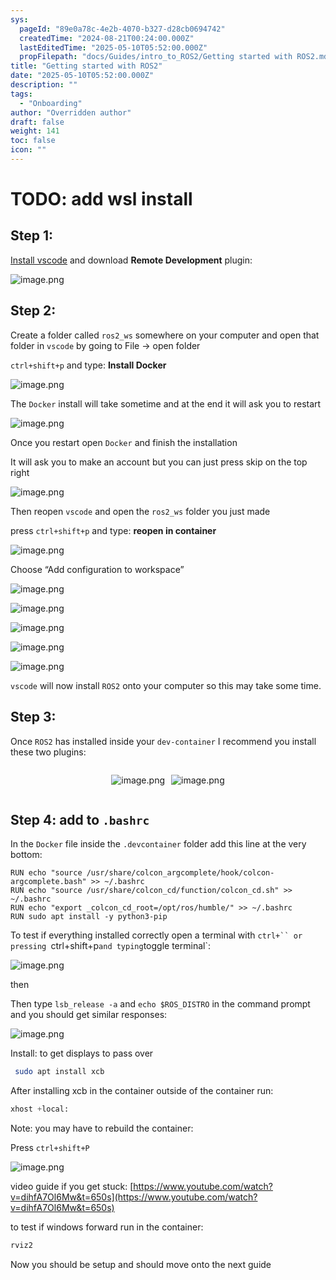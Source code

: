 ```yaml
---
sys:
  pageId: "89e0a78c-4e2b-4070-b327-d28cb0694742"
  createdTime: "2024-08-21T00:24:00.000Z"
  lastEditedTime: "2025-05-10T05:52:00.000Z"
  propFilepath: "docs/Guides/intro_to_ROS2/Getting started with ROS2.md"
title: "Getting started with ROS2"
date: "2025-05-10T05:52:00.000Z"
description: ""
tags:
  - "Onboarding"
author: "Overridden author"
draft: false
weight: 141
toc: false
icon: ""
---
```


# TODO: add wsl install

## Step 1:

[Install vscode](https://code.visualstudio.com/download) and download **Remote Development** plugin:

![image.png](https://prod-files-secure.s3.us-west-2.amazonaws.com/d518164a-d88e-44d1-a4ee-3adb3bd8bce0/efb52993-1881-4a40-b95e-6f020334f022/image.png?X-Amz-Algorithm=AWS4-HMAC-SHA256&X-Amz-Content-Sha256=UNSIGNED-PAYLOAD&X-Amz-Credential=ASIAZI2LB4663EDVJATS%2F20250621%2Fus-west-2%2Fs3%2Faws4_request&X-Amz-Date=20250621T150742Z&X-Amz-Expires=3600&X-Amz-Security-Token=IQoJb3JpZ2luX2VjEO%2F%2F%2F%2F%2F%2F%2F%2F%2F%2F%2FwEaCXVzLXdlc3QtMiJHMEUCIQD3HbkupUh%2B6I0sA8apyeC3CnETpeB0aDoskFJu6pXApAIgZ3hxz2wixD9TbY%2B%2Fma%2Fmoghz%2FlloTvrJ%2FbcpGAumX0EqiAQI2P%2F%2F%2F%2F%2F%2F%2F%2F%2F%2FARAAGgw2Mzc0MjMxODM4MDUiDFkg0PwwfzTptkXjdCrcA8J5UhZbTZT8hz4I85fOoDDiM6QniUo7j44lnJs4h0S3I2Xuv18DZN7b361RzmI%2BRFWIPkKpwTDmsymcITVaTP7MhWJ2D6J6vwu5fa4aXaxz02IHcPT%2BnQY1KOsYwdK0OuZCeDm46u6ravarLS58IrdDWOvYjUewc%2FfKiN5joDvdqvwlWPkscWzRz7rbEZxKbMN5M%2BuiybWXe%2Bzr%2FoazvEB2ndU%2FXrrtxxC5VpnSOF1sKQ1YRONJp5QJFnTTU2kt5rYRptIw7KebM8HN%2BJvLryfcw6zdzKu8F84qjC%2F%2BSC7leT1jMy613%2Bm9lgwbiAQS3iiJqPWPYLVT0a6aT4LI2En9yXzjYr2Kvv4pewMlWGZhYScDTD81gb3fNIE3WFlLEutR1fLq5iyPzh0mSj8f6WyivX4tUEpFr8croFUd%2FrGZ5%2F42O%2BUfHPwELRsPACcnYYHWC1BapZVvFYCOeFgwjy1BhGibd5JGTtYXRcGazkTX9bE9OggthKgZlSuaEkmoRrKxgDLYZuQnvR0XrHTjKQHUYgH3V%2Boi3UVpXEPpGNnGOsxcrVObdnnCAVvjdVHKLgm%2FgJkyFTaBz5nQmRuPGnwKsjO%2B7NLz4HpJ94WlLcpjcYuh9ovIB5%2B17F%2BjMKqP28IGOqUBBk0tq0DFLDq5MNuJ7cQxp9%2BUwLxpGsNeeAg2aqk8ODRu%2F5fSxZvjVWPBeey8qEbi%2FRF2AMEhMQlagnx%2F9hkKfn9Jh2KaowMg9rtlg3HeCAW9KeDtD8Ee8nEstLcZexjpsuizXu%2FMHeX73oDV7J3u0GQLJ9mb7mVYZgKU8FAj31RmfwCZxB9pphm9HZGNNyre7Zj2R%2FAD5AkULLZCar3N0sP6UXrN&X-Amz-Signature=5ae0ce8a80c7f1366389eeb7efb061f2c2377c4dd0d2023e9cf569baa4f73efe&X-Amz-SignedHeaders=host&x-amz-checksum-mode=ENABLED&x-id=GetObject)

## Step 2:

Create a folder called `ros2_ws` somewhere on your computer and open that folder in `vscode` by going to File → open folder 

`ctrl+shift+p` and type: **Install Docker**

![image.png](https://prod-files-secure.s3.us-west-2.amazonaws.com/d518164a-d88e-44d1-a4ee-3adb3bd8bce0/2269dc0e-1cd5-47ff-bceb-c04ad9b2eab0/image.png?X-Amz-Algorithm=AWS4-HMAC-SHA256&X-Amz-Content-Sha256=UNSIGNED-PAYLOAD&X-Amz-Credential=ASIAZI2LB4663EDVJATS%2F20250621%2Fus-west-2%2Fs3%2Faws4_request&X-Amz-Date=20250621T150742Z&X-Amz-Expires=3600&X-Amz-Security-Token=IQoJb3JpZ2luX2VjEO%2F%2F%2F%2F%2F%2F%2F%2F%2F%2F%2FwEaCXVzLXdlc3QtMiJHMEUCIQD3HbkupUh%2B6I0sA8apyeC3CnETpeB0aDoskFJu6pXApAIgZ3hxz2wixD9TbY%2B%2Fma%2Fmoghz%2FlloTvrJ%2FbcpGAumX0EqiAQI2P%2F%2F%2F%2F%2F%2F%2F%2F%2F%2FARAAGgw2Mzc0MjMxODM4MDUiDFkg0PwwfzTptkXjdCrcA8J5UhZbTZT8hz4I85fOoDDiM6QniUo7j44lnJs4h0S3I2Xuv18DZN7b361RzmI%2BRFWIPkKpwTDmsymcITVaTP7MhWJ2D6J6vwu5fa4aXaxz02IHcPT%2BnQY1KOsYwdK0OuZCeDm46u6ravarLS58IrdDWOvYjUewc%2FfKiN5joDvdqvwlWPkscWzRz7rbEZxKbMN5M%2BuiybWXe%2Bzr%2FoazvEB2ndU%2FXrrtxxC5VpnSOF1sKQ1YRONJp5QJFnTTU2kt5rYRptIw7KebM8HN%2BJvLryfcw6zdzKu8F84qjC%2F%2BSC7leT1jMy613%2Bm9lgwbiAQS3iiJqPWPYLVT0a6aT4LI2En9yXzjYr2Kvv4pewMlWGZhYScDTD81gb3fNIE3WFlLEutR1fLq5iyPzh0mSj8f6WyivX4tUEpFr8croFUd%2FrGZ5%2F42O%2BUfHPwELRsPACcnYYHWC1BapZVvFYCOeFgwjy1BhGibd5JGTtYXRcGazkTX9bE9OggthKgZlSuaEkmoRrKxgDLYZuQnvR0XrHTjKQHUYgH3V%2Boi3UVpXEPpGNnGOsxcrVObdnnCAVvjdVHKLgm%2FgJkyFTaBz5nQmRuPGnwKsjO%2B7NLz4HpJ94WlLcpjcYuh9ovIB5%2B17F%2BjMKqP28IGOqUBBk0tq0DFLDq5MNuJ7cQxp9%2BUwLxpGsNeeAg2aqk8ODRu%2F5fSxZvjVWPBeey8qEbi%2FRF2AMEhMQlagnx%2F9hkKfn9Jh2KaowMg9rtlg3HeCAW9KeDtD8Ee8nEstLcZexjpsuizXu%2FMHeX73oDV7J3u0GQLJ9mb7mVYZgKU8FAj31RmfwCZxB9pphm9HZGNNyre7Zj2R%2FAD5AkULLZCar3N0sP6UXrN&X-Amz-Signature=d1666ac890819b29f35a4dd09d180c2941f782acf16f8c896142f2105368fc1f&X-Amz-SignedHeaders=host&x-amz-checksum-mode=ENABLED&x-id=GetObject)

The `Docker` install will take sometime and at the end it will ask you to restart

![image.png](https://prod-files-secure.s3.us-west-2.amazonaws.com/d518164a-d88e-44d1-a4ee-3adb3bd8bce0/ed233f78-be33-4b1f-b89c-9c346c0e961e/image.png?X-Amz-Algorithm=AWS4-HMAC-SHA256&X-Amz-Content-Sha256=UNSIGNED-PAYLOAD&X-Amz-Credential=ASIAZI2LB4663EDVJATS%2F20250621%2Fus-west-2%2Fs3%2Faws4_request&X-Amz-Date=20250621T150742Z&X-Amz-Expires=3600&X-Amz-Security-Token=IQoJb3JpZ2luX2VjEO%2F%2F%2F%2F%2F%2F%2F%2F%2F%2F%2FwEaCXVzLXdlc3QtMiJHMEUCIQD3HbkupUh%2B6I0sA8apyeC3CnETpeB0aDoskFJu6pXApAIgZ3hxz2wixD9TbY%2B%2Fma%2Fmoghz%2FlloTvrJ%2FbcpGAumX0EqiAQI2P%2F%2F%2F%2F%2F%2F%2F%2F%2F%2FARAAGgw2Mzc0MjMxODM4MDUiDFkg0PwwfzTptkXjdCrcA8J5UhZbTZT8hz4I85fOoDDiM6QniUo7j44lnJs4h0S3I2Xuv18DZN7b361RzmI%2BRFWIPkKpwTDmsymcITVaTP7MhWJ2D6J6vwu5fa4aXaxz02IHcPT%2BnQY1KOsYwdK0OuZCeDm46u6ravarLS58IrdDWOvYjUewc%2FfKiN5joDvdqvwlWPkscWzRz7rbEZxKbMN5M%2BuiybWXe%2Bzr%2FoazvEB2ndU%2FXrrtxxC5VpnSOF1sKQ1YRONJp5QJFnTTU2kt5rYRptIw7KebM8HN%2BJvLryfcw6zdzKu8F84qjC%2F%2BSC7leT1jMy613%2Bm9lgwbiAQS3iiJqPWPYLVT0a6aT4LI2En9yXzjYr2Kvv4pewMlWGZhYScDTD81gb3fNIE3WFlLEutR1fLq5iyPzh0mSj8f6WyivX4tUEpFr8croFUd%2FrGZ5%2F42O%2BUfHPwELRsPACcnYYHWC1BapZVvFYCOeFgwjy1BhGibd5JGTtYXRcGazkTX9bE9OggthKgZlSuaEkmoRrKxgDLYZuQnvR0XrHTjKQHUYgH3V%2Boi3UVpXEPpGNnGOsxcrVObdnnCAVvjdVHKLgm%2FgJkyFTaBz5nQmRuPGnwKsjO%2B7NLz4HpJ94WlLcpjcYuh9ovIB5%2B17F%2BjMKqP28IGOqUBBk0tq0DFLDq5MNuJ7cQxp9%2BUwLxpGsNeeAg2aqk8ODRu%2F5fSxZvjVWPBeey8qEbi%2FRF2AMEhMQlagnx%2F9hkKfn9Jh2KaowMg9rtlg3HeCAW9KeDtD8Ee8nEstLcZexjpsuizXu%2FMHeX73oDV7J3u0GQLJ9mb7mVYZgKU8FAj31RmfwCZxB9pphm9HZGNNyre7Zj2R%2FAD5AkULLZCar3N0sP6UXrN&X-Amz-Signature=bde3995882d38aa1b320c3b103095048b273d2b8f7d2b96a89ed7e91ef3dc340&X-Amz-SignedHeaders=host&x-amz-checksum-mode=ENABLED&x-id=GetObject)

Once you restart open `Docker` and finish the installation

It will ask you to make an account but you can just press skip on the top right

![image.png](https://prod-files-secure.s3.us-west-2.amazonaws.com/d518164a-d88e-44d1-a4ee-3adb3bd8bce0/21010ad9-1659-4fd9-9f59-9932a09b2a3d/image.png?X-Amz-Algorithm=AWS4-HMAC-SHA256&X-Amz-Content-Sha256=UNSIGNED-PAYLOAD&X-Amz-Credential=ASIAZI2LB4663EDVJATS%2F20250621%2Fus-west-2%2Fs3%2Faws4_request&X-Amz-Date=20250621T150742Z&X-Amz-Expires=3600&X-Amz-Security-Token=IQoJb3JpZ2luX2VjEO%2F%2F%2F%2F%2F%2F%2F%2F%2F%2F%2FwEaCXVzLXdlc3QtMiJHMEUCIQD3HbkupUh%2B6I0sA8apyeC3CnETpeB0aDoskFJu6pXApAIgZ3hxz2wixD9TbY%2B%2Fma%2Fmoghz%2FlloTvrJ%2FbcpGAumX0EqiAQI2P%2F%2F%2F%2F%2F%2F%2F%2F%2F%2FARAAGgw2Mzc0MjMxODM4MDUiDFkg0PwwfzTptkXjdCrcA8J5UhZbTZT8hz4I85fOoDDiM6QniUo7j44lnJs4h0S3I2Xuv18DZN7b361RzmI%2BRFWIPkKpwTDmsymcITVaTP7MhWJ2D6J6vwu5fa4aXaxz02IHcPT%2BnQY1KOsYwdK0OuZCeDm46u6ravarLS58IrdDWOvYjUewc%2FfKiN5joDvdqvwlWPkscWzRz7rbEZxKbMN5M%2BuiybWXe%2Bzr%2FoazvEB2ndU%2FXrrtxxC5VpnSOF1sKQ1YRONJp5QJFnTTU2kt5rYRptIw7KebM8HN%2BJvLryfcw6zdzKu8F84qjC%2F%2BSC7leT1jMy613%2Bm9lgwbiAQS3iiJqPWPYLVT0a6aT4LI2En9yXzjYr2Kvv4pewMlWGZhYScDTD81gb3fNIE3WFlLEutR1fLq5iyPzh0mSj8f6WyivX4tUEpFr8croFUd%2FrGZ5%2F42O%2BUfHPwELRsPACcnYYHWC1BapZVvFYCOeFgwjy1BhGibd5JGTtYXRcGazkTX9bE9OggthKgZlSuaEkmoRrKxgDLYZuQnvR0XrHTjKQHUYgH3V%2Boi3UVpXEPpGNnGOsxcrVObdnnCAVvjdVHKLgm%2FgJkyFTaBz5nQmRuPGnwKsjO%2B7NLz4HpJ94WlLcpjcYuh9ovIB5%2B17F%2BjMKqP28IGOqUBBk0tq0DFLDq5MNuJ7cQxp9%2BUwLxpGsNeeAg2aqk8ODRu%2F5fSxZvjVWPBeey8qEbi%2FRF2AMEhMQlagnx%2F9hkKfn9Jh2KaowMg9rtlg3HeCAW9KeDtD8Ee8nEstLcZexjpsuizXu%2FMHeX73oDV7J3u0GQLJ9mb7mVYZgKU8FAj31RmfwCZxB9pphm9HZGNNyre7Zj2R%2FAD5AkULLZCar3N0sP6UXrN&X-Amz-Signature=d648cc931efe22dd3f873ee34f43d8d4f99571db11fd8d42530367c0f25a02cd&X-Amz-SignedHeaders=host&x-amz-checksum-mode=ENABLED&x-id=GetObject)

Then reopen `vscode` and open the `ros2_ws` folder you just made

press `ctrl+shift+p` and type: **reopen in container**

![image.png](https://prod-files-secure.s3.us-west-2.amazonaws.com/d518164a-d88e-44d1-a4ee-3adb3bd8bce0/4e93b8c2-41ad-488c-8095-c74205196118/image.png?X-Amz-Algorithm=AWS4-HMAC-SHA256&X-Amz-Content-Sha256=UNSIGNED-PAYLOAD&X-Amz-Credential=ASIAZI2LB4663EDVJATS%2F20250621%2Fus-west-2%2Fs3%2Faws4_request&X-Amz-Date=20250621T150742Z&X-Amz-Expires=3600&X-Amz-Security-Token=IQoJb3JpZ2luX2VjEO%2F%2F%2F%2F%2F%2F%2F%2F%2F%2F%2FwEaCXVzLXdlc3QtMiJHMEUCIQD3HbkupUh%2B6I0sA8apyeC3CnETpeB0aDoskFJu6pXApAIgZ3hxz2wixD9TbY%2B%2Fma%2Fmoghz%2FlloTvrJ%2FbcpGAumX0EqiAQI2P%2F%2F%2F%2F%2F%2F%2F%2F%2F%2FARAAGgw2Mzc0MjMxODM4MDUiDFkg0PwwfzTptkXjdCrcA8J5UhZbTZT8hz4I85fOoDDiM6QniUo7j44lnJs4h0S3I2Xuv18DZN7b361RzmI%2BRFWIPkKpwTDmsymcITVaTP7MhWJ2D6J6vwu5fa4aXaxz02IHcPT%2BnQY1KOsYwdK0OuZCeDm46u6ravarLS58IrdDWOvYjUewc%2FfKiN5joDvdqvwlWPkscWzRz7rbEZxKbMN5M%2BuiybWXe%2Bzr%2FoazvEB2ndU%2FXrrtxxC5VpnSOF1sKQ1YRONJp5QJFnTTU2kt5rYRptIw7KebM8HN%2BJvLryfcw6zdzKu8F84qjC%2F%2BSC7leT1jMy613%2Bm9lgwbiAQS3iiJqPWPYLVT0a6aT4LI2En9yXzjYr2Kvv4pewMlWGZhYScDTD81gb3fNIE3WFlLEutR1fLq5iyPzh0mSj8f6WyivX4tUEpFr8croFUd%2FrGZ5%2F42O%2BUfHPwELRsPACcnYYHWC1BapZVvFYCOeFgwjy1BhGibd5JGTtYXRcGazkTX9bE9OggthKgZlSuaEkmoRrKxgDLYZuQnvR0XrHTjKQHUYgH3V%2Boi3UVpXEPpGNnGOsxcrVObdnnCAVvjdVHKLgm%2FgJkyFTaBz5nQmRuPGnwKsjO%2B7NLz4HpJ94WlLcpjcYuh9ovIB5%2B17F%2BjMKqP28IGOqUBBk0tq0DFLDq5MNuJ7cQxp9%2BUwLxpGsNeeAg2aqk8ODRu%2F5fSxZvjVWPBeey8qEbi%2FRF2AMEhMQlagnx%2F9hkKfn9Jh2KaowMg9rtlg3HeCAW9KeDtD8Ee8nEstLcZexjpsuizXu%2FMHeX73oDV7J3u0GQLJ9mb7mVYZgKU8FAj31RmfwCZxB9pphm9HZGNNyre7Zj2R%2FAD5AkULLZCar3N0sP6UXrN&X-Amz-Signature=5908c108251f8b358fcc919372aa57f6d179371fe3383c1bec862a95274288aa&X-Amz-SignedHeaders=host&x-amz-checksum-mode=ENABLED&x-id=GetObject)

Choose “Add configuration to workspace”

![image.png](https://prod-files-secure.s3.us-west-2.amazonaws.com/d518164a-d88e-44d1-a4ee-3adb3bd8bce0/9560b282-5060-4989-ba37-97e7b2c22476/image.png?X-Amz-Algorithm=AWS4-HMAC-SHA256&X-Amz-Content-Sha256=UNSIGNED-PAYLOAD&X-Amz-Credential=ASIAZI2LB4663EDVJATS%2F20250621%2Fus-west-2%2Fs3%2Faws4_request&X-Amz-Date=20250621T150742Z&X-Amz-Expires=3600&X-Amz-Security-Token=IQoJb3JpZ2luX2VjEO%2F%2F%2F%2F%2F%2F%2F%2F%2F%2F%2FwEaCXVzLXdlc3QtMiJHMEUCIQD3HbkupUh%2B6I0sA8apyeC3CnETpeB0aDoskFJu6pXApAIgZ3hxz2wixD9TbY%2B%2Fma%2Fmoghz%2FlloTvrJ%2FbcpGAumX0EqiAQI2P%2F%2F%2F%2F%2F%2F%2F%2F%2F%2FARAAGgw2Mzc0MjMxODM4MDUiDFkg0PwwfzTptkXjdCrcA8J5UhZbTZT8hz4I85fOoDDiM6QniUo7j44lnJs4h0S3I2Xuv18DZN7b361RzmI%2BRFWIPkKpwTDmsymcITVaTP7MhWJ2D6J6vwu5fa4aXaxz02IHcPT%2BnQY1KOsYwdK0OuZCeDm46u6ravarLS58IrdDWOvYjUewc%2FfKiN5joDvdqvwlWPkscWzRz7rbEZxKbMN5M%2BuiybWXe%2Bzr%2FoazvEB2ndU%2FXrrtxxC5VpnSOF1sKQ1YRONJp5QJFnTTU2kt5rYRptIw7KebM8HN%2BJvLryfcw6zdzKu8F84qjC%2F%2BSC7leT1jMy613%2Bm9lgwbiAQS3iiJqPWPYLVT0a6aT4LI2En9yXzjYr2Kvv4pewMlWGZhYScDTD81gb3fNIE3WFlLEutR1fLq5iyPzh0mSj8f6WyivX4tUEpFr8croFUd%2FrGZ5%2F42O%2BUfHPwELRsPACcnYYHWC1BapZVvFYCOeFgwjy1BhGibd5JGTtYXRcGazkTX9bE9OggthKgZlSuaEkmoRrKxgDLYZuQnvR0XrHTjKQHUYgH3V%2Boi3UVpXEPpGNnGOsxcrVObdnnCAVvjdVHKLgm%2FgJkyFTaBz5nQmRuPGnwKsjO%2B7NLz4HpJ94WlLcpjcYuh9ovIB5%2B17F%2BjMKqP28IGOqUBBk0tq0DFLDq5MNuJ7cQxp9%2BUwLxpGsNeeAg2aqk8ODRu%2F5fSxZvjVWPBeey8qEbi%2FRF2AMEhMQlagnx%2F9hkKfn9Jh2KaowMg9rtlg3HeCAW9KeDtD8Ee8nEstLcZexjpsuizXu%2FMHeX73oDV7J3u0GQLJ9mb7mVYZgKU8FAj31RmfwCZxB9pphm9HZGNNyre7Zj2R%2FAD5AkULLZCar3N0sP6UXrN&X-Amz-Signature=d337a5d2d6e2d94640427e70e816f266035904b3f55239a1ac1863690256a491&X-Amz-SignedHeaders=host&x-amz-checksum-mode=ENABLED&x-id=GetObject)

![image.png](https://prod-files-secure.s3.us-west-2.amazonaws.com/d518164a-d88e-44d1-a4ee-3adb3bd8bce0/2ee63f81-886b-48e8-a553-dc6e5eac99e4/image.png?X-Amz-Algorithm=AWS4-HMAC-SHA256&X-Amz-Content-Sha256=UNSIGNED-PAYLOAD&X-Amz-Credential=ASIAZI2LB4663EDVJATS%2F20250621%2Fus-west-2%2Fs3%2Faws4_request&X-Amz-Date=20250621T150742Z&X-Amz-Expires=3600&X-Amz-Security-Token=IQoJb3JpZ2luX2VjEO%2F%2F%2F%2F%2F%2F%2F%2F%2F%2F%2FwEaCXVzLXdlc3QtMiJHMEUCIQD3HbkupUh%2B6I0sA8apyeC3CnETpeB0aDoskFJu6pXApAIgZ3hxz2wixD9TbY%2B%2Fma%2Fmoghz%2FlloTvrJ%2FbcpGAumX0EqiAQI2P%2F%2F%2F%2F%2F%2F%2F%2F%2F%2FARAAGgw2Mzc0MjMxODM4MDUiDFkg0PwwfzTptkXjdCrcA8J5UhZbTZT8hz4I85fOoDDiM6QniUo7j44lnJs4h0S3I2Xuv18DZN7b361RzmI%2BRFWIPkKpwTDmsymcITVaTP7MhWJ2D6J6vwu5fa4aXaxz02IHcPT%2BnQY1KOsYwdK0OuZCeDm46u6ravarLS58IrdDWOvYjUewc%2FfKiN5joDvdqvwlWPkscWzRz7rbEZxKbMN5M%2BuiybWXe%2Bzr%2FoazvEB2ndU%2FXrrtxxC5VpnSOF1sKQ1YRONJp5QJFnTTU2kt5rYRptIw7KebM8HN%2BJvLryfcw6zdzKu8F84qjC%2F%2BSC7leT1jMy613%2Bm9lgwbiAQS3iiJqPWPYLVT0a6aT4LI2En9yXzjYr2Kvv4pewMlWGZhYScDTD81gb3fNIE3WFlLEutR1fLq5iyPzh0mSj8f6WyivX4tUEpFr8croFUd%2FrGZ5%2F42O%2BUfHPwELRsPACcnYYHWC1BapZVvFYCOeFgwjy1BhGibd5JGTtYXRcGazkTX9bE9OggthKgZlSuaEkmoRrKxgDLYZuQnvR0XrHTjKQHUYgH3V%2Boi3UVpXEPpGNnGOsxcrVObdnnCAVvjdVHKLgm%2FgJkyFTaBz5nQmRuPGnwKsjO%2B7NLz4HpJ94WlLcpjcYuh9ovIB5%2B17F%2BjMKqP28IGOqUBBk0tq0DFLDq5MNuJ7cQxp9%2BUwLxpGsNeeAg2aqk8ODRu%2F5fSxZvjVWPBeey8qEbi%2FRF2AMEhMQlagnx%2F9hkKfn9Jh2KaowMg9rtlg3HeCAW9KeDtD8Ee8nEstLcZexjpsuizXu%2FMHeX73oDV7J3u0GQLJ9mb7mVYZgKU8FAj31RmfwCZxB9pphm9HZGNNyre7Zj2R%2FAD5AkULLZCar3N0sP6UXrN&X-Amz-Signature=5b4788269f4917601d0d8858c63bc5498887f0185d1d99ec72fc9634f782820c&X-Amz-SignedHeaders=host&x-amz-checksum-mode=ENABLED&x-id=GetObject)

![image.png](https://prod-files-secure.s3.us-west-2.amazonaws.com/d518164a-d88e-44d1-a4ee-3adb3bd8bce0/ae1580b2-b048-407e-aed9-b584224a7a04/image.png?X-Amz-Algorithm=AWS4-HMAC-SHA256&X-Amz-Content-Sha256=UNSIGNED-PAYLOAD&X-Amz-Credential=ASIAZI2LB4663EDVJATS%2F20250621%2Fus-west-2%2Fs3%2Faws4_request&X-Amz-Date=20250621T150742Z&X-Amz-Expires=3600&X-Amz-Security-Token=IQoJb3JpZ2luX2VjEO%2F%2F%2F%2F%2F%2F%2F%2F%2F%2F%2FwEaCXVzLXdlc3QtMiJHMEUCIQD3HbkupUh%2B6I0sA8apyeC3CnETpeB0aDoskFJu6pXApAIgZ3hxz2wixD9TbY%2B%2Fma%2Fmoghz%2FlloTvrJ%2FbcpGAumX0EqiAQI2P%2F%2F%2F%2F%2F%2F%2F%2F%2F%2FARAAGgw2Mzc0MjMxODM4MDUiDFkg0PwwfzTptkXjdCrcA8J5UhZbTZT8hz4I85fOoDDiM6QniUo7j44lnJs4h0S3I2Xuv18DZN7b361RzmI%2BRFWIPkKpwTDmsymcITVaTP7MhWJ2D6J6vwu5fa4aXaxz02IHcPT%2BnQY1KOsYwdK0OuZCeDm46u6ravarLS58IrdDWOvYjUewc%2FfKiN5joDvdqvwlWPkscWzRz7rbEZxKbMN5M%2BuiybWXe%2Bzr%2FoazvEB2ndU%2FXrrtxxC5VpnSOF1sKQ1YRONJp5QJFnTTU2kt5rYRptIw7KebM8HN%2BJvLryfcw6zdzKu8F84qjC%2F%2BSC7leT1jMy613%2Bm9lgwbiAQS3iiJqPWPYLVT0a6aT4LI2En9yXzjYr2Kvv4pewMlWGZhYScDTD81gb3fNIE3WFlLEutR1fLq5iyPzh0mSj8f6WyivX4tUEpFr8croFUd%2FrGZ5%2F42O%2BUfHPwELRsPACcnYYHWC1BapZVvFYCOeFgwjy1BhGibd5JGTtYXRcGazkTX9bE9OggthKgZlSuaEkmoRrKxgDLYZuQnvR0XrHTjKQHUYgH3V%2Boi3UVpXEPpGNnGOsxcrVObdnnCAVvjdVHKLgm%2FgJkyFTaBz5nQmRuPGnwKsjO%2B7NLz4HpJ94WlLcpjcYuh9ovIB5%2B17F%2BjMKqP28IGOqUBBk0tq0DFLDq5MNuJ7cQxp9%2BUwLxpGsNeeAg2aqk8ODRu%2F5fSxZvjVWPBeey8qEbi%2FRF2AMEhMQlagnx%2F9hkKfn9Jh2KaowMg9rtlg3HeCAW9KeDtD8Ee8nEstLcZexjpsuizXu%2FMHeX73oDV7J3u0GQLJ9mb7mVYZgKU8FAj31RmfwCZxB9pphm9HZGNNyre7Zj2R%2FAD5AkULLZCar3N0sP6UXrN&X-Amz-Signature=c3adfce6a0bd018dcf72d15ddab5a8105bb6c6dd39e55a5d1ecce4aed009888c&X-Amz-SignedHeaders=host&x-amz-checksum-mode=ENABLED&x-id=GetObject)

![image.png](https://prod-files-secure.s3.us-west-2.amazonaws.com/d518164a-d88e-44d1-a4ee-3adb3bd8bce0/53255b28-f75e-430f-b9e3-c0ac8577e42b/image.png?X-Amz-Algorithm=AWS4-HMAC-SHA256&X-Amz-Content-Sha256=UNSIGNED-PAYLOAD&X-Amz-Credential=ASIAZI2LB4663EDVJATS%2F20250621%2Fus-west-2%2Fs3%2Faws4_request&X-Amz-Date=20250621T150742Z&X-Amz-Expires=3600&X-Amz-Security-Token=IQoJb3JpZ2luX2VjEO%2F%2F%2F%2F%2F%2F%2F%2F%2F%2F%2FwEaCXVzLXdlc3QtMiJHMEUCIQD3HbkupUh%2B6I0sA8apyeC3CnETpeB0aDoskFJu6pXApAIgZ3hxz2wixD9TbY%2B%2Fma%2Fmoghz%2FlloTvrJ%2FbcpGAumX0EqiAQI2P%2F%2F%2F%2F%2F%2F%2F%2F%2F%2FARAAGgw2Mzc0MjMxODM4MDUiDFkg0PwwfzTptkXjdCrcA8J5UhZbTZT8hz4I85fOoDDiM6QniUo7j44lnJs4h0S3I2Xuv18DZN7b361RzmI%2BRFWIPkKpwTDmsymcITVaTP7MhWJ2D6J6vwu5fa4aXaxz02IHcPT%2BnQY1KOsYwdK0OuZCeDm46u6ravarLS58IrdDWOvYjUewc%2FfKiN5joDvdqvwlWPkscWzRz7rbEZxKbMN5M%2BuiybWXe%2Bzr%2FoazvEB2ndU%2FXrrtxxC5VpnSOF1sKQ1YRONJp5QJFnTTU2kt5rYRptIw7KebM8HN%2BJvLryfcw6zdzKu8F84qjC%2F%2BSC7leT1jMy613%2Bm9lgwbiAQS3iiJqPWPYLVT0a6aT4LI2En9yXzjYr2Kvv4pewMlWGZhYScDTD81gb3fNIE3WFlLEutR1fLq5iyPzh0mSj8f6WyivX4tUEpFr8croFUd%2FrGZ5%2F42O%2BUfHPwELRsPACcnYYHWC1BapZVvFYCOeFgwjy1BhGibd5JGTtYXRcGazkTX9bE9OggthKgZlSuaEkmoRrKxgDLYZuQnvR0XrHTjKQHUYgH3V%2Boi3UVpXEPpGNnGOsxcrVObdnnCAVvjdVHKLgm%2FgJkyFTaBz5nQmRuPGnwKsjO%2B7NLz4HpJ94WlLcpjcYuh9ovIB5%2B17F%2BjMKqP28IGOqUBBk0tq0DFLDq5MNuJ7cQxp9%2BUwLxpGsNeeAg2aqk8ODRu%2F5fSxZvjVWPBeey8qEbi%2FRF2AMEhMQlagnx%2F9hkKfn9Jh2KaowMg9rtlg3HeCAW9KeDtD8Ee8nEstLcZexjpsuizXu%2FMHeX73oDV7J3u0GQLJ9mb7mVYZgKU8FAj31RmfwCZxB9pphm9HZGNNyre7Zj2R%2FAD5AkULLZCar3N0sP6UXrN&X-Amz-Signature=918115aa7687267dd8833a32523a6b0ee435e1ae34e4f0c1f11b9547499bce84&X-Amz-SignedHeaders=host&x-amz-checksum-mode=ENABLED&x-id=GetObject)

![image.png](https://prod-files-secure.s3.us-west-2.amazonaws.com/d518164a-d88e-44d1-a4ee-3adb3bd8bce0/7c562767-5af9-4ffb-97d1-327bcdf4ee00/image.png?X-Amz-Algorithm=AWS4-HMAC-SHA256&X-Amz-Content-Sha256=UNSIGNED-PAYLOAD&X-Amz-Credential=ASIAZI2LB4663EDVJATS%2F20250621%2Fus-west-2%2Fs3%2Faws4_request&X-Amz-Date=20250621T150742Z&X-Amz-Expires=3600&X-Amz-Security-Token=IQoJb3JpZ2luX2VjEO%2F%2F%2F%2F%2F%2F%2F%2F%2F%2F%2FwEaCXVzLXdlc3QtMiJHMEUCIQD3HbkupUh%2B6I0sA8apyeC3CnETpeB0aDoskFJu6pXApAIgZ3hxz2wixD9TbY%2B%2Fma%2Fmoghz%2FlloTvrJ%2FbcpGAumX0EqiAQI2P%2F%2F%2F%2F%2F%2F%2F%2F%2F%2FARAAGgw2Mzc0MjMxODM4MDUiDFkg0PwwfzTptkXjdCrcA8J5UhZbTZT8hz4I85fOoDDiM6QniUo7j44lnJs4h0S3I2Xuv18DZN7b361RzmI%2BRFWIPkKpwTDmsymcITVaTP7MhWJ2D6J6vwu5fa4aXaxz02IHcPT%2BnQY1KOsYwdK0OuZCeDm46u6ravarLS58IrdDWOvYjUewc%2FfKiN5joDvdqvwlWPkscWzRz7rbEZxKbMN5M%2BuiybWXe%2Bzr%2FoazvEB2ndU%2FXrrtxxC5VpnSOF1sKQ1YRONJp5QJFnTTU2kt5rYRptIw7KebM8HN%2BJvLryfcw6zdzKu8F84qjC%2F%2BSC7leT1jMy613%2Bm9lgwbiAQS3iiJqPWPYLVT0a6aT4LI2En9yXzjYr2Kvv4pewMlWGZhYScDTD81gb3fNIE3WFlLEutR1fLq5iyPzh0mSj8f6WyivX4tUEpFr8croFUd%2FrGZ5%2F42O%2BUfHPwELRsPACcnYYHWC1BapZVvFYCOeFgwjy1BhGibd5JGTtYXRcGazkTX9bE9OggthKgZlSuaEkmoRrKxgDLYZuQnvR0XrHTjKQHUYgH3V%2Boi3UVpXEPpGNnGOsxcrVObdnnCAVvjdVHKLgm%2FgJkyFTaBz5nQmRuPGnwKsjO%2B7NLz4HpJ94WlLcpjcYuh9ovIB5%2B17F%2BjMKqP28IGOqUBBk0tq0DFLDq5MNuJ7cQxp9%2BUwLxpGsNeeAg2aqk8ODRu%2F5fSxZvjVWPBeey8qEbi%2FRF2AMEhMQlagnx%2F9hkKfn9Jh2KaowMg9rtlg3HeCAW9KeDtD8Ee8nEstLcZexjpsuizXu%2FMHeX73oDV7J3u0GQLJ9mb7mVYZgKU8FAj31RmfwCZxB9pphm9HZGNNyre7Zj2R%2FAD5AkULLZCar3N0sP6UXrN&X-Amz-Signature=b32bec535cba951bc23d415d81d4b24397e16f2136cf1220cc84b5499faac86e&X-Amz-SignedHeaders=host&x-amz-checksum-mode=ENABLED&x-id=GetObject)

`vscode` will now install `ROS2` onto your computer so this may take some time.

## Step 3:

Once `ROS2` has installed inside your `dev-container` I recommend you install these two plugins:

<div style="display: flex;flex-direction: row; column-gap:10px; max-width: 630px;justify-content: center;">
<div>

![image.png](https://prod-files-secure.s3.us-west-2.amazonaws.com/d518164a-d88e-44d1-a4ee-3adb3bd8bce0/3fc3d550-5a54-4ba1-ba6b-faa01cdb7369/image.png?X-Amz-Algorithm=AWS4-HMAC-SHA256&X-Amz-Content-Sha256=UNSIGNED-PAYLOAD&X-Amz-Credential=ASIAZI2LB466ZFRMAANM%2F20250621%2Fus-west-2%2Fs3%2Faws4_request&X-Amz-Date=20250621T150744Z&X-Amz-Expires=3600&X-Amz-Security-Token=IQoJb3JpZ2luX2VjEO%2F%2F%2F%2F%2F%2F%2F%2F%2F%2F%2FwEaCXVzLXdlc3QtMiJHMEUCIFH7uHTyOT1tx1n6Dr89uKJo3OwhYl8updor2mYUZMUKAiEArC6aUjqMVj0nSPd8Xl5hOqBDTzqm0IbtFvwGi0wksroqiAQI2P%2F%2F%2F%2F%2F%2F%2F%2F%2F%2FARAAGgw2Mzc0MjMxODM4MDUiDEQZoeVppMvKip4TdyrcA39EodbeMpANu90c%2BPFKGnd6IZwRQcrk%2FvOMJYmzDDuHvY27lkbfDdSkFkLMw7fnlL3bUlqw9ptVqsDau7%2ByCQWDnuaBeSMC%2B7OSD7%2BTShMuT1YDHgZ8twnWcRwIVNcMzGLHvkXOg55xuOtk%2BxCuxmNnWK2uAzlvjD80OvwVRi2I0dMKlVGbrHh23mK1azpQgVSMhMfkpWb2%2FU3d4KcpPlfJUHhrj0Hya356q1n2ML4G0xcvwt5prmLzjNWxgT82r%2B23GlO0OLHGoem8W%2FrvSZfoCz%2FJFgZFcMnKiEZpqirVFoaWty6ox%2F%2Bg9exZ4Yv7Il5dar1jOH0ieYHyckWv%2BI2XvExwjA%2BrfMykGg88lhLqgoTHShIPJwkywHHvTYyl%2FZtSq1jpBLMqMOr%2BEhgbUENFRdsT%2BsfvQg8aZa8uMM5e0Jix6LcjzSCZoS8hR19GcXDoleaXKJvwWa5qwpnBmhtNkMjFpM1vAk6m3IbDhquMEk68y2hCk3NS61Kf49%2FFCPUryrF%2F%2BCXC70TwR3FbYaoOSc4jATCaJJUtWPGRqbOMcivarEOKEzqbEYAfYowgSiTCZH04MYcHk73bjvIHpOJDjLzS37Po1SvoKAxLm1zNz0Chb8aT2DgqKn3mMI%2BP28IGOqUBRpfS5idYw8zCJnrBkxf0yGZnWmYnl%2BqBcpl3Fk4SvTbzqUT6ygXJuMhMot0vpTbxwQJ7W%2BWCkK4FpjVGTCiI8LkPlQhIXIXL9UJ01dvB5tx5ZV6gGyvb5XZMkQ%2FNz5b5FiM55%2FNiP0SQ9GWfgh7LZGo%2BFig4eywasmxxY4t2%2B5saLGgEVN2LvlIVvs6rnkxrRlMyD%2BUSJIDi2iUaFw6tVkeYceYR&X-Amz-Signature=3ee048ef5059d8c5e837c51b9fd263a048200d4cd30aec97c005374838803d67&X-Amz-SignedHeaders=host&x-amz-checksum-mode=ENABLED&x-id=GetObject)

</div>
<div>

![image.png](https://prod-files-secure.s3.us-west-2.amazonaws.com/d518164a-d88e-44d1-a4ee-3adb3bd8bce0/d994cc66-13c2-4093-a5a3-f84cf4601a82/image.png?X-Amz-Algorithm=AWS4-HMAC-SHA256&X-Amz-Content-Sha256=UNSIGNED-PAYLOAD&X-Amz-Credential=ASIAZI2LB466ZTJQ7XTB%2F20250621%2Fus-west-2%2Fs3%2Faws4_request&X-Amz-Date=20250621T150747Z&X-Amz-Expires=3600&X-Amz-Security-Token=IQoJb3JpZ2luX2VjEO%2F%2F%2F%2F%2F%2F%2F%2F%2F%2F%2FwEaCXVzLXdlc3QtMiJIMEYCIQDj%2FWkkynpsjxD1APUDJrsqp2bjMtrWrne2vg%2BAAYLHuAIhAOxt%2B2TzmrBMETnUVx7%2FwX%2BsOgv%2BmVdrLvY%2FmjRMGzK9KogECNj%2F%2F%2F%2F%2F%2F%2F%2F%2F%2FwEQABoMNjM3NDIzMTgzODA1IgyhZM76F8QSmviSKrUq3AMh%2Bc2TwQ8S4aTOWMctXrqp5awezWH9gdXZosOg7an2%2BiebaVKRTQVGDls3m7xvFWhmawRdnVvhUt5bkQM7L%2BgAsReYQGq%2FcqRAZ34y5nDq%2F6are5NmKNIjV0aWPJzraQC3nEsfiJhDtrNkvap8HCk5Q%2BTbe48oK3TQwIWLmcT%2B5Kjd3GtOruXGpxuLCJuXKRbOY8wvhXB1n3ZlIHQ0QsCHPqPZroC0BrsTzMo8HoFV9d9lcoSLP4RVmgtLmbcXT%2FYvxZQPyK1L%2FsQhGgpFdZEOtA5jWWvyVgDF%2FFDMepGX0GfyhH7dpznxi%2FqGUjVDWT0LdugfPTNoDS4HcBbqLhbtC5MqZoutz6IY4DvtMSznCLhQ5SV3G3JvHRQPgqqGWh1DGnkYdO1lNGrmfzwzZsiitG8NpeIEGvAtPRYJ7cJMrxnl2suJ3ovlTY7ZKq%2F0tL3Rw7zdryLQ3%2BdcmQMuGQIp9TUw5psaf7L%2FDL6RxtGB4E4qqInCofwvFfZYSHrrbtbnbEoW%2BGlt4ivpiBWrXHBTDbjOSAi8%2B0mJv0oyHiYss4l9efJk6km%2FJdqEQTx7jQeKeUtiG86k%2FwpsKHZVL0cjHZetnaxwBj%2FP5Olv2ykzAtmCytUgMWPB1GGhqTDFj9vCBjqkAQdN7CAq1nK%2FQsvKuapgHA1Yvt5HWBI6EPG%2FOoIIRG%2Fw%2BP0T2Y%2BXn33uYhj7%2F8WCNuyvtIvt5XgoDZ1kpFBWKXgjJIjEpbrUFMTA1MmCe%2FK1B5u%2BCtph60enDmbb9a%2BNvJj9Uldpiy8FZhXu9FkdcnSVvf%2FyPsa0AsXIa5VFbmmEsCJlE3%2F6kmSKhYzCJ%2FXFbsQZV7V13tNeg8IvVPlth8o5JDWe&X-Amz-Signature=d311c52e17cdf0874bde90574063806268d525e0e04bb290889f51005e958da6&X-Amz-SignedHeaders=host&x-amz-checksum-mode=ENABLED&x-id=GetObject)

</div>
</div>

## Step 4: add to `.bashrc`

In the `Docker` file inside the `.devcontainer` folder add this line at the very bottom: 

```docker
RUN echo "source /usr/share/colcon_argcomplete/hook/colcon-argcomplete.bash" >> ~/.bashrc
RUN echo "source /usr/share/colcon_cd/function/colcon_cd.sh" >> ~/.bashrc
RUN echo "export _colcon_cd_root=/opt/ros/humble/" >> ~/.bashrc
RUN sudo apt install -y python3-pip 
```

To test if everything installed correctly open a terminal with `ctrl+`` or pressing `ctrl+shift+p` and typing `toggle terminal`:

![image.png](https://prod-files-secure.s3.us-west-2.amazonaws.com/d518164a-d88e-44d1-a4ee-3adb3bd8bce0/6a4943d8-b04e-4c02-9a58-775f3384d1a5/image.png?X-Amz-Algorithm=AWS4-HMAC-SHA256&X-Amz-Content-Sha256=UNSIGNED-PAYLOAD&X-Amz-Credential=ASIAZI2LB4663EDVJATS%2F20250621%2Fus-west-2%2Fs3%2Faws4_request&X-Amz-Date=20250621T150742Z&X-Amz-Expires=3600&X-Amz-Security-Token=IQoJb3JpZ2luX2VjEO%2F%2F%2F%2F%2F%2F%2F%2F%2F%2F%2FwEaCXVzLXdlc3QtMiJHMEUCIQD3HbkupUh%2B6I0sA8apyeC3CnETpeB0aDoskFJu6pXApAIgZ3hxz2wixD9TbY%2B%2Fma%2Fmoghz%2FlloTvrJ%2FbcpGAumX0EqiAQI2P%2F%2F%2F%2F%2F%2F%2F%2F%2F%2FARAAGgw2Mzc0MjMxODM4MDUiDFkg0PwwfzTptkXjdCrcA8J5UhZbTZT8hz4I85fOoDDiM6QniUo7j44lnJs4h0S3I2Xuv18DZN7b361RzmI%2BRFWIPkKpwTDmsymcITVaTP7MhWJ2D6J6vwu5fa4aXaxz02IHcPT%2BnQY1KOsYwdK0OuZCeDm46u6ravarLS58IrdDWOvYjUewc%2FfKiN5joDvdqvwlWPkscWzRz7rbEZxKbMN5M%2BuiybWXe%2Bzr%2FoazvEB2ndU%2FXrrtxxC5VpnSOF1sKQ1YRONJp5QJFnTTU2kt5rYRptIw7KebM8HN%2BJvLryfcw6zdzKu8F84qjC%2F%2BSC7leT1jMy613%2Bm9lgwbiAQS3iiJqPWPYLVT0a6aT4LI2En9yXzjYr2Kvv4pewMlWGZhYScDTD81gb3fNIE3WFlLEutR1fLq5iyPzh0mSj8f6WyivX4tUEpFr8croFUd%2FrGZ5%2F42O%2BUfHPwELRsPACcnYYHWC1BapZVvFYCOeFgwjy1BhGibd5JGTtYXRcGazkTX9bE9OggthKgZlSuaEkmoRrKxgDLYZuQnvR0XrHTjKQHUYgH3V%2Boi3UVpXEPpGNnGOsxcrVObdnnCAVvjdVHKLgm%2FgJkyFTaBz5nQmRuPGnwKsjO%2B7NLz4HpJ94WlLcpjcYuh9ovIB5%2B17F%2BjMKqP28IGOqUBBk0tq0DFLDq5MNuJ7cQxp9%2BUwLxpGsNeeAg2aqk8ODRu%2F5fSxZvjVWPBeey8qEbi%2FRF2AMEhMQlagnx%2F9hkKfn9Jh2KaowMg9rtlg3HeCAW9KeDtD8Ee8nEstLcZexjpsuizXu%2FMHeX73oDV7J3u0GQLJ9mb7mVYZgKU8FAj31RmfwCZxB9pphm9HZGNNyre7Zj2R%2FAD5AkULLZCar3N0sP6UXrN&X-Amz-Signature=d532302d9e64fd0bc7e3b39b7427099b229e5583d484830922d870c19b3f64e7&X-Amz-SignedHeaders=host&x-amz-checksum-mode=ENABLED&x-id=GetObject)

then 

Then type `lsb_release -a` and `echo $ROS_DISTRO` in the command prompt and you should get similar responses:

![image.png](https://prod-files-secure.s3.us-west-2.amazonaws.com/d518164a-d88e-44d1-a4ee-3adb3bd8bce0/3e635dec-a805-4e85-8b9e-d000e5b71a4e/image.png?X-Amz-Algorithm=AWS4-HMAC-SHA256&X-Amz-Content-Sha256=UNSIGNED-PAYLOAD&X-Amz-Credential=ASIAZI2LB4663EDVJATS%2F20250621%2Fus-west-2%2Fs3%2Faws4_request&X-Amz-Date=20250621T150742Z&X-Amz-Expires=3600&X-Amz-Security-Token=IQoJb3JpZ2luX2VjEO%2F%2F%2F%2F%2F%2F%2F%2F%2F%2F%2FwEaCXVzLXdlc3QtMiJHMEUCIQD3HbkupUh%2B6I0sA8apyeC3CnETpeB0aDoskFJu6pXApAIgZ3hxz2wixD9TbY%2B%2Fma%2Fmoghz%2FlloTvrJ%2FbcpGAumX0EqiAQI2P%2F%2F%2F%2F%2F%2F%2F%2F%2F%2FARAAGgw2Mzc0MjMxODM4MDUiDFkg0PwwfzTptkXjdCrcA8J5UhZbTZT8hz4I85fOoDDiM6QniUo7j44lnJs4h0S3I2Xuv18DZN7b361RzmI%2BRFWIPkKpwTDmsymcITVaTP7MhWJ2D6J6vwu5fa4aXaxz02IHcPT%2BnQY1KOsYwdK0OuZCeDm46u6ravarLS58IrdDWOvYjUewc%2FfKiN5joDvdqvwlWPkscWzRz7rbEZxKbMN5M%2BuiybWXe%2Bzr%2FoazvEB2ndU%2FXrrtxxC5VpnSOF1sKQ1YRONJp5QJFnTTU2kt5rYRptIw7KebM8HN%2BJvLryfcw6zdzKu8F84qjC%2F%2BSC7leT1jMy613%2Bm9lgwbiAQS3iiJqPWPYLVT0a6aT4LI2En9yXzjYr2Kvv4pewMlWGZhYScDTD81gb3fNIE3WFlLEutR1fLq5iyPzh0mSj8f6WyivX4tUEpFr8croFUd%2FrGZ5%2F42O%2BUfHPwELRsPACcnYYHWC1BapZVvFYCOeFgwjy1BhGibd5JGTtYXRcGazkTX9bE9OggthKgZlSuaEkmoRrKxgDLYZuQnvR0XrHTjKQHUYgH3V%2Boi3UVpXEPpGNnGOsxcrVObdnnCAVvjdVHKLgm%2FgJkyFTaBz5nQmRuPGnwKsjO%2B7NLz4HpJ94WlLcpjcYuh9ovIB5%2B17F%2BjMKqP28IGOqUBBk0tq0DFLDq5MNuJ7cQxp9%2BUwLxpGsNeeAg2aqk8ODRu%2F5fSxZvjVWPBeey8qEbi%2FRF2AMEhMQlagnx%2F9hkKfn9Jh2KaowMg9rtlg3HeCAW9KeDtD8Ee8nEstLcZexjpsuizXu%2FMHeX73oDV7J3u0GQLJ9mb7mVYZgKU8FAj31RmfwCZxB9pphm9HZGNNyre7Zj2R%2FAD5AkULLZCar3N0sP6UXrN&X-Amz-Signature=d0c8992647fa4ffff06e8f3204a245808759b9fbd652fb8ce6dd35106b0d59e1&X-Amz-SignedHeaders=host&x-amz-checksum-mode=ENABLED&x-id=GetObject)

Install:  to get displays to pass over

```bash
 sudo apt install xcb
```

After installing xcb in the container outside of the container run:

```python
xhost +local:
```

Note: you may have to rebuild the container:

Press `ctrl+shift+P`

![image.png](https://prod-files-secure.s3.us-west-2.amazonaws.com/d518164a-d88e-44d1-a4ee-3adb3bd8bce0/6c2be660-2618-4c38-9c26-53554f7a0b7b/image.png?X-Amz-Algorithm=AWS4-HMAC-SHA256&X-Amz-Content-Sha256=UNSIGNED-PAYLOAD&X-Amz-Credential=ASIAZI2LB4663EDVJATS%2F20250621%2Fus-west-2%2Fs3%2Faws4_request&X-Amz-Date=20250621T150742Z&X-Amz-Expires=3600&X-Amz-Security-Token=IQoJb3JpZ2luX2VjEO%2F%2F%2F%2F%2F%2F%2F%2F%2F%2F%2FwEaCXVzLXdlc3QtMiJHMEUCIQD3HbkupUh%2B6I0sA8apyeC3CnETpeB0aDoskFJu6pXApAIgZ3hxz2wixD9TbY%2B%2Fma%2Fmoghz%2FlloTvrJ%2FbcpGAumX0EqiAQI2P%2F%2F%2F%2F%2F%2F%2F%2F%2F%2FARAAGgw2Mzc0MjMxODM4MDUiDFkg0PwwfzTptkXjdCrcA8J5UhZbTZT8hz4I85fOoDDiM6QniUo7j44lnJs4h0S3I2Xuv18DZN7b361RzmI%2BRFWIPkKpwTDmsymcITVaTP7MhWJ2D6J6vwu5fa4aXaxz02IHcPT%2BnQY1KOsYwdK0OuZCeDm46u6ravarLS58IrdDWOvYjUewc%2FfKiN5joDvdqvwlWPkscWzRz7rbEZxKbMN5M%2BuiybWXe%2Bzr%2FoazvEB2ndU%2FXrrtxxC5VpnSOF1sKQ1YRONJp5QJFnTTU2kt5rYRptIw7KebM8HN%2BJvLryfcw6zdzKu8F84qjC%2F%2BSC7leT1jMy613%2Bm9lgwbiAQS3iiJqPWPYLVT0a6aT4LI2En9yXzjYr2Kvv4pewMlWGZhYScDTD81gb3fNIE3WFlLEutR1fLq5iyPzh0mSj8f6WyivX4tUEpFr8croFUd%2FrGZ5%2F42O%2BUfHPwELRsPACcnYYHWC1BapZVvFYCOeFgwjy1BhGibd5JGTtYXRcGazkTX9bE9OggthKgZlSuaEkmoRrKxgDLYZuQnvR0XrHTjKQHUYgH3V%2Boi3UVpXEPpGNnGOsxcrVObdnnCAVvjdVHKLgm%2FgJkyFTaBz5nQmRuPGnwKsjO%2B7NLz4HpJ94WlLcpjcYuh9ovIB5%2B17F%2BjMKqP28IGOqUBBk0tq0DFLDq5MNuJ7cQxp9%2BUwLxpGsNeeAg2aqk8ODRu%2F5fSxZvjVWPBeey8qEbi%2FRF2AMEhMQlagnx%2F9hkKfn9Jh2KaowMg9rtlg3HeCAW9KeDtD8Ee8nEstLcZexjpsuizXu%2FMHeX73oDV7J3u0GQLJ9mb7mVYZgKU8FAj31RmfwCZxB9pphm9HZGNNyre7Zj2R%2FAD5AkULLZCar3N0sP6UXrN&X-Amz-Signature=d176f923c846512a6c1bbf54546af2e518a9bda2f6873446c51116982bd9c9aa&X-Amz-SignedHeaders=host&x-amz-checksum-mode=ENABLED&x-id=GetObject)

video guide if you get stuck: [https://www.youtube.com/watch?v=dihfA7Ol6Mw&t=650s](https://www.youtube.com/watch?v=dihfA7Ol6Mw&t=650s)

to test if windows forward run in the container:

```bash
rviz2
```

Now you should be setup and should move onto the next guide 

